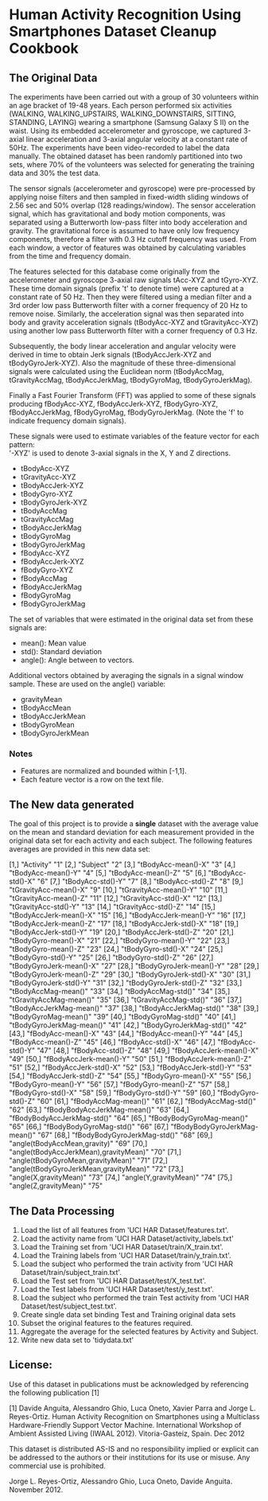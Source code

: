 # Human Activity Recognition Using Smartphones Dataset Cleanup Cookbook

## The Original Data

The experiments have been carried out with a group of 30 volunteers within an age bracket of 19-48 years. Each person performed six activities (WALKING, WALKING_UPSTAIRS, WALKING_DOWNSTAIRS, SITTING, STANDING, LAYING) wearing a smartphone (Samsung Galaxy S II) on the waist. Using its embedded accelerometer and gyroscope, we captured 3-axial linear acceleration and 3-axial angular velocity at a constant rate of 50Hz. The experiments have been video-recorded to label the data manually. The obtained dataset has been randomly partitioned into two sets, where 70% of the volunteers was selected for generating the training data and 30% the test data. 

The sensor signals (accelerometer and gyroscope) were pre-processed by applying noise filters and then sampled in fixed-width sliding windows of 2.56 sec and 50% overlap (128 readings/window). The sensor acceleration signal, which has gravitational and body motion components, was separated using a Butterworth low-pass filter into body acceleration and gravity. The gravitational force is assumed to have only low frequency components, therefore a filter with 0.3 Hz cutoff frequency was used. From each window, a vector of features was obtained by calculating variables from the time and frequency domain. 

The features selected for this database come originally from the accelerometer and gyroscope 3-axial raw signals tAcc-XYZ and tGyro-XYZ. These time domain signals (prefix 't' to denote time) were captured at a constant rate of 50 Hz. Then they were filtered using a median filter and a 3rd order low pass Butterworth filter with a corner frequency of 20 Hz to remove noise. Similarly, the acceleration signal was then separated into body and gravity acceleration signals (tBodyAcc-XYZ and tGravityAcc-XYZ) using another low pass Butterworth filter with a corner frequency of 0.3 Hz. 

Subsequently, the body linear acceleration and angular velocity were derived in time to obtain Jerk signals (tBodyAccJerk-XYZ and tBodyGyroJerk-XYZ). Also the magnitude of these three-dimensional signals were calculated using the Euclidean norm (tBodyAccMag, tGravityAccMag, tBodyAccJerkMag, tBodyGyroMag, tBodyGyroJerkMag). 

Finally a Fast Fourier Transform (FFT) was applied to some of these signals producing fBodyAcc-XYZ, fBodyAccJerk-XYZ, fBodyGyro-XYZ, fBodyAccJerkMag, fBodyGyroMag, fBodyGyroJerkMag. (Note the 'f' to indicate frequency domain signals). 

These signals were used to estimate variables of the feature vector for each pattern:  
'-XYZ' is used to denote 3-axial signals in the X, Y and Z directions.

- tBodyAcc-XYZ
- tGravityAcc-XYZ
- tBodyAccJerk-XYZ
- tBodyGyro-XYZ
- tBodyGyroJerk-XYZ
- tBodyAccMag
- tGravityAccMag
- tBodyAccJerkMag
- tBodyGyroMag
- tBodyGyroJerkMag
- fBodyAcc-XYZ
- fBodyAccJerk-XYZ
- fBodyGyro-XYZ
- fBodyAccMag
- fBodyAccJerkMag
- fBodyGyroMag
- fBodyGyroJerkMag

The set of variables that were estimated in the original data set from these signals are: 

- mean(): Mean value
- std(): Standard deviation
- angle(): Angle between to vectors.

Additional vectors obtained by averaging the signals in a signal window sample. These are used on the angle() variable:

- gravityMean
- tBodyAccMean
- tBodyAccJerkMean
- tBodyGyroMean
- tBodyGyroJerkMean

### Notes

- Features are normalized and bounded within [-1,1].
- Each feature vector is a row on the text file.

## The New data generated

The goal of this project is to provide a **single** dataset with the average value on the mean and standard deviation for each measurement provided in the original data set for each activity and each subject. The following features averages are provided in this new data set:

 [1,] "Activity"                             "1" 
 [2,] "Subject"                              "2" 
 [3,] "tBodyAcc-mean()-X"                    "3" 
 [4,] "tBodyAcc-mean()-Y"                    "4" 
 [5,] "tBodyAcc-mean()-Z"                    "5" 
 [6,] "tBodyAcc-std()-X"                     "6" 
 [7,] "tBodyAcc-std()-Y"                     "7" 
 [8,] "tBodyAcc-std()-Z"                     "8" 
 [9,] "tGravityAcc-mean()-X"                 "9" 
[10,] "tGravityAcc-mean()-Y"                 "10"
[11,] "tGravityAcc-mean()-Z"                 "11"
[12,] "tGravityAcc-std()-X"                  "12"
[13,] "tGravityAcc-std()-Y"                  "13"
[14,] "tGravityAcc-std()-Z"                  "14"
[15,] "tBodyAccJerk-mean()-X"                "15"
[16,] "tBodyAccJerk-mean()-Y"                "16"
[17,] "tBodyAccJerk-mean()-Z"                "17"
[18,] "tBodyAccJerk-std()-X"                 "18"
[19,] "tBodyAccJerk-std()-Y"                 "19"
[20,] "tBodyAccJerk-std()-Z"                 "20"
[21,] "tBodyGyro-mean()-X"                   "21"
[22,] "tBodyGyro-mean()-Y"                   "22"
[23,] "tBodyGyro-mean()-Z"                   "23"
[24,] "tBodyGyro-std()-X"                    "24"
[25,] "tBodyGyro-std()-Y"                    "25"
[26,] "tBodyGyro-std()-Z"                    "26"
[27,] "tBodyGyroJerk-mean()-X"               "27"
[28,] "tBodyGyroJerk-mean()-Y"               "28"
[29,] "tBodyGyroJerk-mean()-Z"               "29"
[30,] "tBodyGyroJerk-std()-X"                "30"
[31,] "tBodyGyroJerk-std()-Y"                "31"
[32,] "tBodyGyroJerk-std()-Z"                "32"
[33,] "tBodyAccMag-mean()"                   "33"
[34,] "tBodyAccMag-std()"                    "34"
[35,] "tGravityAccMag-mean()"                "35"
[36,] "tGravityAccMag-std()"                 "36"
[37,] "tBodyAccJerkMag-mean()"               "37"
[38,] "tBodyAccJerkMag-std()"                "38"
[39,] "tBodyGyroMag-mean()"                  "39"
[40,] "tBodyGyroMag-std()"                   "40"
[41,] "tBodyGyroJerkMag-mean()"              "41"
[42,] "tBodyGyroJerkMag-std()"               "42"
[43,] "fBodyAcc-mean()-X"                    "43"
[44,] "fBodyAcc-mean()-Y"                    "44"
[45,] "fBodyAcc-mean()-Z"                    "45"
[46,] "fBodyAcc-std()-X"                     "46"
[47,] "fBodyAcc-std()-Y"                     "47"
[48,] "fBodyAcc-std()-Z"                     "48"
[49,] "fBodyAccJerk-mean()-X"                "49"
[50,] "fBodyAccJerk-mean()-Y"                "50"
[51,] "fBodyAccJerk-mean()-Z"                "51"
[52,] "fBodyAccJerk-std()-X"                 "52"
[53,] "fBodyAccJerk-std()-Y"                 "53"
[54,] "fBodyAccJerk-std()-Z"                 "54"
[55,] "fBodyGyro-mean()-X"                   "55"
[56,] "fBodyGyro-mean()-Y"                   "56"
[57,] "fBodyGyro-mean()-Z"                   "57"
[58,] "fBodyGyro-std()-X"                    "58"
[59,] "fBodyGyro-std()-Y"                    "59"
[60,] "fBodyGyro-std()-Z"                    "60"
[61,] "fBodyAccMag-mean()"                   "61"
[62,] "fBodyAccMag-std()"                    "62"
[63,] "fBodyBodyAccJerkMag-mean()"           "63"
[64,] "fBodyBodyAccJerkMag-std()"            "64"
[65,] "fBodyBodyGyroMag-mean()"              "65"
[66,] "fBodyBodyGyroMag-std()"               "66"
[67,] "fBodyBodyGyroJerkMag-mean()"          "67"
[68,] "fBodyBodyGyroJerkMag-std()"           "68"
[69,] "angle(tBodyAccMean,gravity)"          "69"
[70,] "angle(tBodyAccJerkMean),gravityMean)" "70"
[71,] "angle(tBodyGyroMean,gravityMean)"     "71"
[72,] "angle(tBodyGyroJerkMean,gravityMean)" "72"
[73,] "angle(X,gravityMean)"                 "73"
[74,] "angle(Y,gravityMean)"                 "74"
[75,] "angle(Z,gravityMean)"                 "75"

## The Data Processing

1. Load the list of all features from 'UCI HAR Dataset/features.txt'. 
2. Load the activity name from 'UCI HAR Dataset/activity_labels.txt'
3. Load the Training set from 'UCI HAR Dataset/train/X_train.txt'.
4. Load the Training labels from 'UCI HAR Dataset/train/y_train.txt'.
5. Load the subject who performed the train activity from 'UCI HAR Dataset/train/subject_train.txt'. 
6. Load the Test set from 'UCI HAR Dataset/test/X_test.txt'.
7. Load the Test labels from 'UCI HAR Dataset/test/y_test.txt'.
8. Load the subject who performed the train Test activity from 'UCI HAR Dataset/test/subject_test.txt'. 
9. Create single data set binding Test and Training original data sets
10. Subset the original features to the features required.
11. Aggregate the average for the selected features by Activity and Subject.
12. Write new data set to 'tidydata.txt'


## License:

Use of this dataset in publications must be acknowledged by referencing the following publication [1] 

[1] Davide Anguita, Alessandro Ghio, Luca Oneto, Xavier Parra and Jorge L. Reyes-Ortiz. Human Activity Recognition on Smartphones using a Multiclass Hardware-Friendly Support Vector Machine. International Workshop of Ambient Assisted Living (IWAAL 2012). Vitoria-Gasteiz, Spain. Dec 2012

This dataset is distributed AS-IS and no responsibility implied or explicit can be addressed to the authors or their institutions for its use or misuse. Any commercial use is prohibited.

Jorge L. Reyes-Ortiz, Alessandro Ghio, Luca Oneto, Davide Anguita. November 2012.